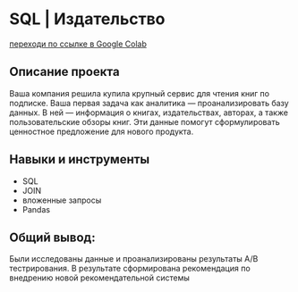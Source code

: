 # SQL | Издательство
[переходи по ссылке в Google Colab](https://colab.research.google.com/drive/1egJv1UB3WQPPi7ia2mgvNcZ2KLkNJL04?usp=sharing#scrollTo=mGsvM4-grsDj)
## Описание проекта 
Ваша компания решила купила крупный сервис для чтения книг по подписке. Ваша первая задача как аналитика — проанализировать базу данных. В ней — информация о книгах, издательствах, авторах, а также пользовательские обзоры книг. Эти данные помогут сформулировать ценностное предложение для нового продукта.

## Навыки и инструменты ##
* SQL
* JOIN
* вложенные запросы
* Pandas

## Общий вывод: ##
Были исследованы данные и проанализированы результаты А/В тестрирования. В результате сформирована рекомендация по внедрению новой рекомендательной системы
